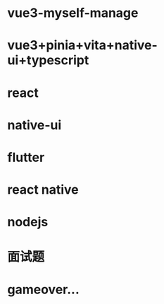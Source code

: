 # vue3-myself-manage
# vue3+pinia+vita+native-ui+typescript
# react
# native-ui
# flutter
# react native
# nodejs
# 面试题
# gameover...
